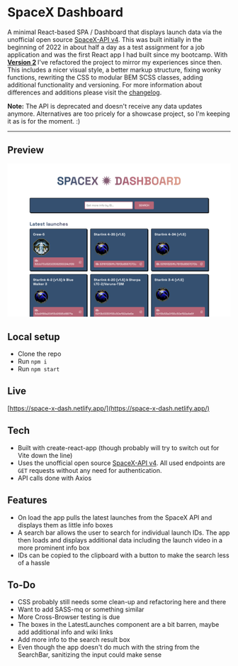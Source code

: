 # SpaceX Dashboard

A minimal React-based SPA / Dashboard that displays launch data via the unofficial open source [SpaceX-API v4](https://github.com/r-spacex/SpaceX-API/blob/master/README.md). This was built initially in the beginning of 2022 in about half a day as a test assignment for a job application and was the first React app I had built since my bootcamp. With <b><a href="CHANGELOG.md">Version 2</a> </b>I've refactored the project to mirror my experiences since then. This includes a nicer visual style, a better markup structure, fixing wonky functions, rewriting the CSS to modular BEM SCSS classes, adding additional functionality and versioning. For more information about differences and additions please visit the <a href="CHANGELOG.md">changelog</a>.

<b>Note:</b> The API is deprecated and doesn't receive any data updates anymore. Alternatives are too pricely for a showcase project, so I'm keeping it as is for the moment. :)

---

## Preview

[![SpaceX Dashboard](/public/screenshot1.png)](https://space-x-dash.netlify.app/)


## Local setup

-  Clone the repo
-  Run `npm i`
-  Run `npm start`

## Live

[https://space-x-dash.netlify.app/](https://space-x-dash.netlify.app/)

## Tech

-  Built with create-react-app (though probably will try to switch out for Vite down the line)
-  Uses the unofficial open source [SpaceX-API v4](https://github.com/r-spacex/SpaceX-API/blob/master/README.md). All used endpoints are `GET` requests without any need for authentication.
-  API calls done with Axios

## Features

-  On load the app pulls the latest launches from the SpaceX API and displays them as little info boxes
-  A search bar allows the user to search for individual launch IDs. The app then loads and displays additional data including the launch video in a more prominent info box
-  IDs can be copied to the clipboard with a button to make the search less of a hassle

## To-Do

-  CSS probably still needs some clean-up and refactoring here and there
-  Want to add SASS-mq or something similar
-  More Cross-Browser testing is due
-  The boxes in the LatestLaunches component are a bit barren, maybe add additional info and wiki links
-  Add more info to the search result box
-  Even though the app doesn't do much with the string from the SearchBar, sanitizing the input could make sense
